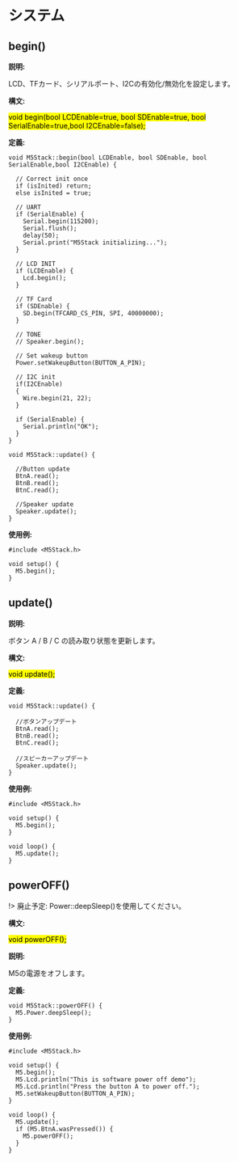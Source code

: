 # システム

## begin()

**説明:**

LCD、TFカード、シリアルポート、I2Cの有効化/無効化を設定します。  

**構文:**

<mark>void begin(bool LCDEnable=true, bool SDEnable=true, bool SerialEnable=true,bool I2CEnable=false);</mark>

**定義:**

```clike
void M5Stack::begin(bool LCDEnable, bool SDEnable, bool SerialEnable,bool I2CEnable) {

  // Correct init once
  if (isInited) return;
  else isInited = true;

  // UART
  if (SerialEnable) {
    Serial.begin(115200);
    Serial.flush();
    delay(50);
    Serial.print("M5Stack initializing...");
  }

  // LCD INIT
  if (LCDEnable) {
    Lcd.begin();
  }

  // TF Card
  if (SDEnable) {
    SD.begin(TFCARD_CS_PIN, SPI, 40000000);
  }

  // TONE
  // Speaker.begin();

  // Set wakeup button
  Power.setWakeupButton(BUTTON_A_PIN);

  // I2C init
  if(I2CEnable)
  {
    Wire.begin(21, 22);
  }

  if (SerialEnable) {
    Serial.println("OK");
  }
}

void M5Stack::update() {

  //Button update
  BtnA.read();
  BtnB.read();
  BtnC.read();

  //Speaker update
  Speaker.update();
}

```

**使用例:**

```clike
#include <M5Stack.h>

void setup() {
  M5.begin();
}
```

## update()

**説明:**

 ボタン A / B / C の読み取り状態を更新します。  

**構文:**

<mark>void update();</mark>

**定義:**

```clike
void M5Stack::update() {

  //ボタンアップデート
  BtnA.read();
  BtnB.read();
  BtnC.read();

  //スピーカーアップデート
  Speaker.update();
}
```

**使用例:**

```clike
#include <M5Stack.h>

void setup() {
  M5.begin();
}

void loop() {
  M5.update();
}
```

## powerOFF()

!> 廃止予定: Power::deepSleep()を使用してください。

**構文:**

<mark>void powerOFF();</mark>

**説明:**

M5の電源をオフします。  

**定義:**

```clike
void M5Stack::powerOFF() {
  M5.Power.deepSleep();
}
```

**使用例:**

```clike
#include <M5Stack.h>

void setup() {
  M5.begin();
  M5.Lcd.println("This is software power off demo");
  M5.Lcd.println("Press the button A to power off.");
  M5.setWakeupButton(BUTTON_A_PIN);
}

void loop() {
  M5.update();
  if (M5.BtnA.wasPressed()) {
    M5.powerOFF();
  }
}
```
